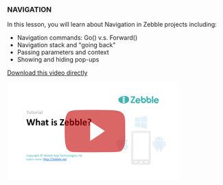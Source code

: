﻿
### NAVIGATION

In this lesson, you will learn about Navigation in Zebble projects including:

- Navigation commands: Go() v.s. Forward() 
- Navigation stack and "going back"
- Passing parameters and context
- Showing and hiding pop-ups

[Download this video directly](https://drive.google.com/file/d/0B3EED8dgociydy00TE9rZzlkSkk/view?usp=sharing)

[![INTRODUCTION TO ZEBBLE](https://github.com/Geeksltd/Zebble.Docs/blob/master/assets/tutorials/1.png?raw=true)](https://youtu.be/PA18IfpXNyU)

